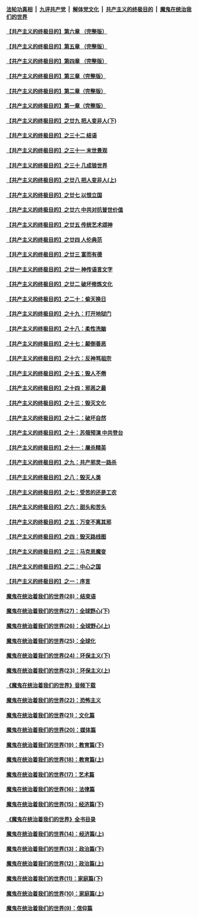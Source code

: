 ####  [法轮功真相](../../../../basic/blob/master/README.md?t=04071901) &nbsp;|&nbsp; [九评共产党](../../../../9ping.md/blob/master/README.md?t=04071901) &nbsp;|&nbsp; [解体党文化](../../../../jtdwh.md/blob/master/README.md?t=04071901)  &nbsp;|&nbsp; [共产主义的终极目的](../../../../gczydzjmd.md/blob/master/README.md?t=04071901) &nbsp;|&nbsp; [魔鬼在统治我们的世界](../../../../mgztzwmdsj.md/blob/master/README.md?t=04071901) 

#### [【共产主义的终极目的】第六章 （完整版）](../pages/nsc422/n11428913.md?t=04071901) 

#### [【共产主义的终极目的】第五章 （完整版）](../pages/nsc422/n11428912.md?t=04071901) 

#### [【共产主义的终极目的】第四章 （完整版）](../pages/nsc422/n11428907.md?t=04071901) 

#### [【共产主义的终极目的】第三章（完整版）](../pages/nsc422/n11428848.md?t=04071901) 

#### [【共产主义的终极目的】第二章（完整版）](../pages/nsc422/n11428831.md?t=04071901) 

#### [【共产主义的终极目的】第一章（完整版）](../pages/nsc422/n11417651.md?t=04071901) 

#### [【共产主义的终极目的】之廿九 把人变非人(下)](../pages/nsc422/n11344140.md?t=04071901) 

#### [【共产主义的终极目的】之三十二 结语](../pages/nsc422/n11360535.md?t=04071901) 

#### [【共产主义的终极目的】之三十一 末世景观](../pages/nsc422/n11351129.md?t=04071901) 

#### [【共产主义的终极目的】之三十 几成狼世界](../pages/nsc422/n11348280.md?t=04071901) 

#### [【共产主义的终极目的】之廿八 把人变非人(上)](../pages/nsc422/n11340492.md?t=04071901) 

#### [【共产主义的终极目的】之廿七 以恨立国](../pages/nsc422/n11336944.md?t=04071901) 

#### [【共产主义的终极目的】之廿六 中共对抗普世价值](../pages/nsc422/n11324785.md?t=04071901) 

#### [【共产主义的终极目的】之廿五 传统艺术颂神](../pages/nsc422/n11296396.md?t=04071901) 

#### [【共产主义的终极目的】之廿四 人伦典范](../pages/nsc422/n11296397.md?t=04071901) 

#### [【共产主义的终极目的】之廿三 富而有德](../pages/nsc422/n11283598.md?t=04071901) 

#### [【共产主义的终极目的】之廿一 神传语言文字](../pages/nsc422/n11263265.md?t=04071901) 

#### [【共产主义的终极目的】之廿二 破坏修炼文化](../pages/nsc422/n11245728.md?t=04071901) 

#### [【共产主义的终极目的】之二十：偷天换日](../pages/nsc422/n11238846.md?t=04071901) 

#### [【共产主义的终极目的】之十九：打开地狱门](../pages/nsc422/n11206376.md?t=04071901) 

#### [【共产主义的终极目的】之十八：柔性洗脑](../pages/nsc422/n11199994.md?t=04071901) 

#### [【共产主义的终极目的】之十七：颠倒善恶](../pages/nsc422/n11179782.md?t=04071901) 

#### [【共产主义的终极目的】之十六：反神骂祖宗](../pages/nsc422/n11166798.md?t=04071901) 

#### [【共产主义的终极目的】之十五：毁人不倦](../pages/nsc422/n11166792.md?t=04071901) 

#### [【共产主义的终极目的】之十四：邪恶之最](../pages/nsc422/n11150249.md?t=04071901) 

#### [【共产主义的终极目的】之十三：毁灭文化](../pages/nsc422/n11135227.md?t=04071901) 

#### [【共产主义的终极目的】之十二：破坏自然](../pages/nsc422/n11135214.md?t=04071901) 

#### [【共产主义的终极目的】之十：苏俄预演 中共登台](../pages/nsc422/n11118424.md?t=04071901) 

#### [【共产主义的终极目的】之十一：屠杀精英](../pages/nsc422/n11118442.md?t=04071901) 

#### [【共产主义的终极目的】之九：共产邪灵一路杀](../pages/nsc422/n11114139.md?t=04071901) 

#### [【共产主义的终极目的】之八：毁灭人类](../pages/nsc422/n11108503.md?t=04071901) 

#### [【共产主义的终极目的】之七：受苦的还是工农](../pages/nsc422/n11101809.md?t=04071901) 

#### [【共产主义的终极目的】之六：甜头和苦头](../pages/nsc422/n11096971.md?t=04071901) 

#### [【共产主义的终极目的】之五：万变不离其邪](../pages/nsc422/n11091285.md?t=04071901) 

#### [【共产主义的终极目的】之四：毁灭路线图](../pages/nsc422/n11086284.md?t=04071901) 

#### [【共产主义的终极目的】之三：马克思魔变](../pages/nsc422/n11061941.md?t=04071901) 

#### [【共产主义的终极目的】之二：中心之国](../pages/nsc422/n11047728.md?t=04071901) 

#### [【共产主义的终极目的】之一：序言](../pages/nsc422/n11086077.md?t=04071901) 

#### [魔鬼在统治着我们的世界(28)：结束语](../pages/nsc422/n10936246.md?t=04071901) 

#### [魔鬼在统治着我们的世界(27)：全球野心(下)](../pages/nsc422/n10928319.md?t=04071901) 

#### [魔鬼在统治着我们的世界(26)：全球野心(上)](../pages/nsc422/n10900318.md?t=04071901) 

#### [魔鬼在统治着我们的世界(25)：全球化](../pages/nsc422/n10788205.md?t=04071901) 

#### [魔鬼在统治着我们的世界(24)：环保主义(下)](../pages/nsc422/n10695307.md?t=04071901) 

#### [魔鬼在统治着我们的世界(23)：环保主义(上)](../pages/nsc422/n10688613.md?t=04071901) 

#### [《魔鬼在统治着我们的世界》音频下载](../pages/nsc422/n10635553.md?t=04071901) 

#### [魔鬼在统治着我们的世界(22)：恐怖主义](../pages/nsc422/n10614727.md?t=04071901) 

#### [魔鬼在统治着我们的世界(21)：文化篇](../pages/nsc422/n10597706.md?t=04071901) 

#### [魔鬼在统治着我们的世界(20)：媒体篇](../pages/nsc422/n10586579.md?t=04071901) 

#### [魔鬼在统治着我们的世界(19)：教育篇(下)](../pages/nsc422/n10564808.md?t=04071901) 

#### [魔鬼在统治着我们的世界(18)：教育篇(上)](../pages/nsc422/n10526970.md?t=04071901) 

#### [魔鬼在统治着我们的世界(17)：艺术篇](../pages/nsc422/n10499093.md?t=04071901) 

#### [魔鬼在统治着我们的世界(16)：法律篇](../pages/nsc422/n10485969.md?t=04071901) 

#### [魔鬼在统治着我们的世界(15)：经济篇(下)](../pages/nsc422/n10469975.md?t=04071901) 

#### [《魔鬼在统治着我们的世界》全书目录](../pages/nsc422/n10464261.md?t=04071901) 

#### [魔鬼在统治着我们的世界(14)：经济篇(上)](../pages/nsc422/n10457370.md?t=04071901) 

#### [魔鬼在统治着我们的世界(13)：政治篇(下)](../pages/nsc422/n10448270.md?t=04071901) 

#### [魔鬼在统治着我们的世界(12)：政治篇(上)](../pages/nsc422/n10444576.md?t=04071901) 

#### [魔鬼在统治着我们的世界(11)：家庭篇(下)](../pages/nsc422/n10440961.md?t=04071901) 

#### [魔鬼在统治着我们的世界(10)：家庭篇(上)](../pages/nsc422/n10435448.md?t=04071901) 

#### [魔鬼在统治着我们的世界(9)：信仰篇](../pages/nsc422/n10432159.md?t=04071901) 

